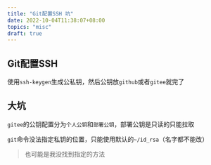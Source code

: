 ```yaml
---
title: "Git配置SSH 坑"
date: 2022-10-04T11:38:07+08:00
topics: "misc"
draft: true
---
```


## Git配置SSH

使用`ssh-keygen`生成公私钥，然后公钥放`github`或者`gitee`就完了

## 大坑

`gitee`的公钥配置分为`个人公钥`和`部署公钥`，部署公钥是只读的只能拉取

`git`命令没法指定私钥的位置，只能使用默认的`~/id_rsa`（名字都不能改）
> 也可能是我没找到指定的方法
